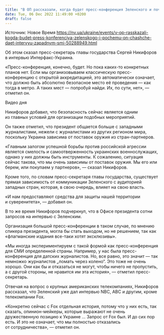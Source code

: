 ```yaml
---
title: "В ОП рассказали, когда будет пресс-конференция Зеленского и почему он чаще дает интервью западным СМИ"
date: Tue, 06 Dec 2022 11:49:00 +0200
draft: false
---
```

Источник: Новое Время https://nv.ua/ukraine/events/v-op-rasskazali-kogda-budet-press-konferenciya-zelenskogo-i-pochemu-on-chashche-daet-intervyu-zapadnym-smi-50288949.html


Об этом сказал пресс-секретарь главы государства Сергей Никифоров в интервью Интерфакс-Украина.

«Пресс-конференция, конечно, будет. Но пока каких-то конкретных планов нет. Если мы организовываем классическую пресс-конференцию с открытой аккредитацией, это автоматически означает, что должно быть абсолютно безопасное место её проведения — как тогда в метро. А таких мест — попробуй найди. Их, по сути, нет», — отметил он.

 Видео дня   

Никифоров добавил, что безопасность сейчас является одним из главных условий для организации подобных мероприятий.

Он также отметил, что президент общается больше с западными журналистами, нежели с журналистами из других регионом мира, поскольку Украина зависима от поставок оружия из стран-партнеров.

«Главным залогом успешной борьбы против российской агрессии является смелость и самоотверженность украинских военнослужащих, однако у них должны быть инструменты. К сожалению, ситуация сейчас такова, что мы очень зависимы от поставок оружия. Мы его или берем, или покупаем у партнеров», — сказал Никифоров.

Кроме того, по словам пресс-секретаря главы государства, существует прямая зависимость от коммуникации Зеленского с аудиторией западных стран, которая, в свою очередь, влияет на свою власть.

 «И нам предоставляют средства для защиты нашей территории и суверенитета», — добавил он.

В то же время Никифоров подчеркнул, что в Офисе президента сотни запросов на интервью с Зеленским.

Организация большой пресс-конференции в таком случае, по мнению спикера президента, могла бы стать выходом, но не решением, так как «флагманские издания все-таки хотят эксклюзивы».

 «Мы иногда экспериментируем с такой формой как пресс-конференция для СМИ определенной страны. Например, у нас была пресс- конференция для датских журналистов. Но, все равно, это значит — так немножко журналистов „ломать через колено“. Это тоже не очень хорошо. Они как бы и отказаться не могут, чтобы ничего не пропустить, а с другой стороны, не нравится им эта история», — отметил пресс-секретарь.

Отвечая на вопрос о крупных американских телекомпаниях, Никифоров рассказал, что Зеленский уже дал интервью NBC, АBС и другим, кроме телекомпании Fox.

«Конкретно сейчас с Fox отдельная история, потому что у них есть, так сказать, опинион-мейкеры, которые выражают не очень дружественную позицию к Украине … Запрос от Fox был. И до сих пор есть. И это не означает, что мы полностью отказались от сотрудничества», — отметил он.
